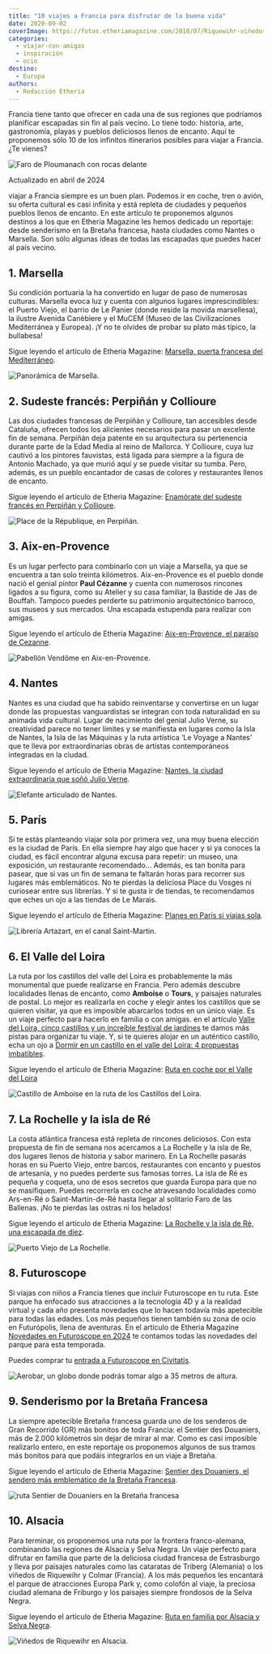 ```yaml
---
title: "10 viajes a Francia para disfrutar de la buena vida"
date: 2020-09-02
coverImage: https://fotos.etheriamagazine.com/2018/07/Riquewihr-viñedos-e1557596568371.jpg
categories: 
  - viajar-con-amigas
  - inspiración
  - ocio
destino: 
  - Europa
authors: 
  - Redacción Etheria
---
```


Francia tiene tanto que ofrecer en cada una de sus regiones que podríamos planificar 
escapadas sin fin al país vecino. Lo tiene todo: historia, arte, gastronomía, playas y 
pueblos deliciosos llenos de encanto. Aquí te proponemos sólo 10 de los infinitos 
itinerarios posibles para viajar a Francia. ¿Te vienes? 

![Faro de Ploumanach con rocas delante](https://fotos.etheriamagazine.com/2020/09/Bretana-Ploumanach-Faro.jpg "Faro de Ploumanach. @ Kris Ubach")

Actualizado en abril de 2024 

viajar a Francia siempre es un buen plan. Podemos ir en coche, tren o avión, su oferta 
cultural es casi infinita y está repleta de ciudades y pequeños pueblos llenos de 
encanto. En este artículo te proponemos algunos destinos a los que en Etheria Magazine 
les hemos dedicado un reportaje: desde senderismo en la Bretaña francesa, hasta ciudades 
como Nantes o Marsella. Son sólo algunas ideas de todas las escapadas que puedes hacer 
al país vecino. 

## 1\. Marsella

Su condición portuaria la ha convertido en lugar de paso de numerosas culturas. Marsella 
evoca luz y cuenta con algunos lugares imprescindibles: el Puerto Viejo, el barrio de Le 
Panier (donde reside la movida marsellesa), la ilustre Avenida Canèbiere y el MuCEM 
(Museo de las Civilizaciones Mediterránea y Europea). ¡Y no te olvides de probar su 
plato más típico, la bullabesa! 

Sigue leyendo el artículo de Etheria Magazine: [Marsella, puerta francesa del 
Mediterráneo](https://etheriamagazine.com/2020/07/10/viajar-sola-amigas-marsella-que-ver-hacer/). 

![Panorámica de Marsella.](https://fotos.etheriamagazine.com/2020/06/Marsella-viaje-mujeres-etheria.jpg "Panorámica de Marsella. © Manena Munar")

## 2\. Sudeste francés: Perpiñán y Collioure

Las dos ciudades francesas de Perpiñán y Collioure, tan accesibles desde Cataluña, 
ofrecen todos los alicientes necesarios para pasar un excelente fin de semana. Perpiñán 
deja patente en su arquitectura su pertenencia durante parte de la Edad Media al reino 
de Mallorca. Y Collioure, cuya luz cautivó a los pintores fauvistas, está ligada para 
siempre a la figura de Antonio Machado, ya que murió aquí y se puede visitar su tumba. 
Pero, además, es un pueblo encantador de casas de colores y restaurantes llenos de 
encanto. 

Sigue leyendo el artículo de Etheria Magazine: [Enamórate del sudeste francés en 
Perpiñán y 
Collioure](https://etheriamagazine.com/2020/03/19/viajes-mujeres-que-ver-en-perpinan-y-collioure/). 

![Place de la République, en Perpiñán.](https://fotos.etheriamagazine.com/2020/03/viaje-etheria-place-republique-perpinan.jpg "Place de la République, en Perpiñán. © P. Grifol")

## 3\. Aix-en-Provence

Es un lugar perfecto para combinarlo con un viaje a Marsella, ya que se encuentra a tan 
solo treinta kilómetros. Aix-en-Provence es el pueblo donde nació el genial pintor 
**Paul Cézanne** y cuenta con numerosos rincones ligados a su figura, como su Atelier y 
su casa familiar, la Bastide de Jas de Bouffah. Tampoco puedes perderte su patrimonio 
arquitectónico barroco, sus museos y sus mercados. Una escapada estupenda para realizar 
con amigas. 

Sigue leyendo el artículo de Etheria Magazine: [Aix-en-Provence, el paraíso de 
Cezanne](https://etheriamagazine.com/2020/01/03/viaje-amigas-ruta-cezanne-en-aix-en-provence-francia/). 

![Pabellón Vendôme en Aix-en-Provence.](https://fotos.etheriamagazine.com/2019/12/etheria-magazine-pabellon-vendome.jpg "Pabellón Vendôme en Aix-en-Provence. © Yolanda Cardo")

## 4\. Nantes

Nantes es una ciudad que ha sabido reinventarse y convertirse en un lugar donde las 
propuestas vanguardistas se integran con toda naturalidad en su animada vida cultural. 
Lugar de nacimiento del genial Julio Verne, su creatividad parece no tener límites y se 
manifiesta en lugares como la Isla de Nantes, la Isla de las Máquinas y la ruta 
artística ‘Le Voyage a Nantes’ que te lleva por extraordinarias obras de artistas 
contemporáneos integradas en la ciudad. 

Sigue leyendo el artículo de Etheria Magazine: [Nantes, la ciudad extraordinaria que 
soñó Julio 
Verne](https://etheriamagazine.com/2019/08/29/que-ver-hacer-en-nantes-la-ciudad-francesa-creativa/). 

![Elefante articulado de Nantes.](https://fotos.etheriamagazine.com/2019/08/viaje-nantes-elefante.jpg "Elefante articulado de Nantes. © Franck Tomps")

## 5\. París

Si te estás planteando viajar sola por primera vez, una muy buena elección es la ciudad 
de París. En ella siempre hay algo que hacer y si ya conoces la ciudad, es fácil 
encontrar alguna excusa para repetir: un museo, una exposición, un restaurante 
recomendado… Además, es tan bonita para pasear, que si vas un fin de semana te faltarán 
horas para recorrer sus lugares más emblemáticos. No te pierdas la deliciosa Place du 
Vosges ni curiosear entre sus librerías. Y si te gusta ir de tiendas, te recomendamos 
que eches un ojo a las tiendas de Le Marais. 

Sigue leyendo el artículo de Etheria Magazine: [Planes en París si viajas 
sola](https://etheriamagazine.com/2019/05/15/viajar-sola-que-ver-paris/). 

![Librería Artazart, en el canal Saint-Martin.](https://fotos.etheriamagazine.com/2019/04/viaje-paris-libreria-artazar.jpg "Librería Artazart, en el canal Saint-Martin. © Jacques Lebar/ Paris Tourist Office")

## 6\. El Valle del Loira

La ruta por los castillos del valle del Loira es probablemente la más monumental que 
puede realizarse en Francia. Pero además descubre localidades llenas de encanto, como 
**Amboise** o **Tours**, y paisajes naturales de postal. Lo mejor es realizarla en coche 
y elegir antes los castillos que se quieren visitar, ya que es imposible abarcarlos 
todos en un único viaje. Es un viaje perfecto para hacerlo en familia o con amigas. en 
el artículo [Valle del Loira, cinco castillos y un increíble festival de 
jardines](https://etheriamagazine.com/2021/08/09/valle-del-loira-entre-castillos-y-jardines/) 
te damos más pistas para organizar tu viaje. Y, si te quieres alojar en un auténtico 
castillo, echa un ojo a [Dormir en un castillo en el valle del Loira: 4 propuestas 
imbatibles](https://etheriamagazine.com/2022/04/15/dormir-en-castillos-valle-del-loira/). 

Sigue leyendo el artículo de Etheria Magazine: [Ruta en coche por el Valle del 
Loira](https://etheriamagazine.com/2019/03/14/que-ver-ruta-en-coche-valle-del-loira/) 

![Castillo de Amboise en la ruta de los Castillos del Loira.](https://fotos.etheriamagazine.com/2019/03/chateau-amboise-1.jpg "Castillo de Amboise en la ruta de los Castillos del Loira. © SG")

## 7\. La Rochelle y la isla de Ré

La costa atlántica francesa está repleta de rincones deliciosos. Con esta propuesta de 
fin de semana nos acercamos a La Rochelle y la isla de Re, dos lugares llenos de 
historia y sabor marinero. En La Rochelle pasarás horas en su Puerto Viejo, entre 
barcos, restaurantes con encanto y puestos de artesanía, y no puedes perderte sus 
famosas torres. La isla de Ré es pequeña y coqueta, uno de esos secretos que guarda 
Europa para que no se masifiquen. Puedes recorrerla en coche atravesando localidades 
como Ars-en-Ré o Saint-Martin-de-Ré hasta llegar al solitario Faro de las Ballenas. ¡No 
te pierdas las ostras ni los helados! 

Sigue leyendo el artículo de Etheria Magazine: [La Rochelle y la isla de Ré, una 
escapada de 
diez](https://etheriamagazine.com/2018/09/18/guia-de-fin-de-semana-en-la-rochelle-y-la-isla-de-re/). 

![Puerto Viejo de La Rochelle.](https://fotos.etheriamagazine.com/2018/09/Puerto-Viejo-La-Rochelle.jpg "Puerto Viejo de La Rochelle. © SG")

## 8\. Futuroscope

Si viajas con niños a Francia tienes que incluir Futuroscope en tu ruta. Este parque ha 
enfocado sus atracciones a la tecnología 4D y a la realidad virtual y cada año presenta 
novedades que lo hacen todavía más apetecible para todas las edades. Los más pequeños 
tienen también su zona de ocio en Futurópolis, llena de aventuras. En el artículo de 
Etheria Magazine [Novedades en Futuroscope en 
2024](https://etheriamagazine.com/2024/02/26/futuroscope-novedades-2024-parque-acuatico-aquascope/) 
te contamos todas las novedades del parque para esta temporada. 

Puedes comprar tu [entrada a Futuroscope en 
Civitatis](https://www.civitatis.com/es/poitiers/entrada-futuroscope/?aid=10211). 

![Aerobar, un globo donde podrás tomar algo a 35 metros de altura.](https://fotos.etheriamagazine.com/2022/03/aerobar-futuroscope.jpg "Aerobar, un globo donde podrás tomar algo a 35 metros de altura.")

## 9\. Senderismo por la Bretaña Francesa

La siempre apetecible Bretaña francesa guarda uno de los senderos de Gran Recorrido (GR) 
más bonitos de toda Francia: el Sentier des Douaniers, más de 2.000 kilómetros sin dejar 
de mirar al mar. Como es casi imposible realizarlo entero, en este reportaje os 
proponemos algunos de sus tramos más bonitos para que podáis integrarlos en un viaje a 
Bretaña. 

Sigue leyendo el artículo de Etheria Magazine: [Sentier des Douaniers, el sendero más 
emblemático de la Bretaña 
Francesa](https://etheriamagazine.com/2018/08/08/senderismo-en-sentier-des-douaniers-bretana-francesa/). 

![ruta Sentier de Douaniers en la Bretaña francesa](https://fotos.etheriamagazine.com/2018/07/Crozon.jpg "Descanso en Crozon, en la ruta Sentier de Douaniers en la Bretaña francesa. © Kris Ubach")

## 10\. Alsacia

Para terminar, os proponemos una ruta por la frontera franco-alemana, combinando las 
regiones de Alsacia y Selva Negra. Un viaje perfecto para difrutar en familia que parte 
de la deliciosa ciudad francesa de Estrasburgo y lleva por paisajes naturales como las 
cataratas de Triberg (Alemania) o los viñedos de Riquewihr y Colmar (Francia). A los más 
pequeños les encantará el parque de atracciones Europa Park y, como colofón al viaje, la 
preciosa ciudad alemana de Friburgo y los paisajes siempre frondosos de la Selva Negra. 

Sigue leyendo el artículo de Etheria Magazine: [Ruta en familia por Alsacia y Selva 
Negra](https://etheriamagazine.com/2018/08/02/ruta-en-familia-por-alsacia-y-selva-negra/). 

![Viñedos de Riquewihr en Alsacia.](https://fotos.etheriamagazine.com/2018/07/Riquewihr-viñedos.jpg "Viñedos de Riquewihr en Alsacia. © S.G.")
